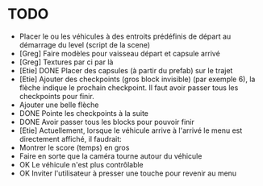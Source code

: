 

TODO
====


* Placer le ou les véhicules à des entroits prédéfinis de départ au démarrage du level (script de la scene)
* [Greg] Faire modèles pour vaisseau départ et capsule arrivé
* [Greg] Textures par ci par là
* [Etie] DONE Placer des capsules (à partir du prefab) sur le trajet
* [Etie] Ajouter des checkpoints (gros block invisible) (par exemple 6), la flèche indique le prochain checkpoint. Il faut avoir passer tous les checkpoints pour finir.
 * Ajouter une belle flèche
 * DONE Pointe les checkpoints à la suite
 * DONE Avoir passer tous les blocks pour pouvoir finir
* [Etie] Actuellement, lorsque le véhicule arrive à l'arrivé le menu est directement affiché, il faudrait:
 * Montrer le score (temps) en gros
 * Faire en sorte que la caméra tourne autour du véhicule
 * OK Le véhicule n'est plus contrôlable
 * OK Inviter l'utilisateur à presser une touche pour revenir au menu
